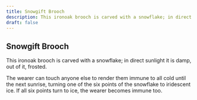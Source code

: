 ```yaml
---
title: Snowgift Brooch
description: This ironoak brooch is carved with a snowflake; in direct sunlight it is damp, out of it, frosted....
draft: false
---
```


## Snowgift Brooch

This ironoak brooch is carved with a snowflake; in direct sunlight it is damp, out of it, frosted.

The wearer can touch anyone else to render them immune to all cold until the next sunrise, turning one of the six points of the snowflake to iridescent ice. If all six points turn to ice, the wearer becomes immune too.
